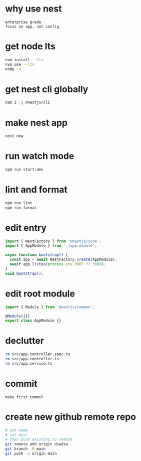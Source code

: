 # why use nest

```
enterprise grade
focus on app, not config
```

# get node lts

```bash
nvm install --lts
nvm use --lts
node -v
```

# get nest cli globally

```bash
npm i -g @nestjs/cli
```

# make nest app

```bash
nest new
```

# run watch mode

```bash
npm run start:dev
```

# lint and format

```bash
npm run lint
npm run format
```

# edit entry

```javascript
import { NestFactory } from '@nestjs/core';
import { AppModule } from './app.module';

async function bootstrap() {
  const app = await NestFactory.create(AppModule);
  await app.listen(process.env.PORT ?? 3000);
}
void bootstrap();
```

# edit root module

```javascript
import { Module } from '@nestjs/common';

@Module({})
export class AppModule {}
```

# declutter

```bash
rm src/app.controller.spec.ts
rm src/app.controller.ts
rm src/app.service.ts
```

# commit

```
make first commit
```

# create new github remote repo

```bash
# set name
# set desc
# then push existing to remote
git remote add origin dsadsa
git branch -M main
git push -u origin main
```
